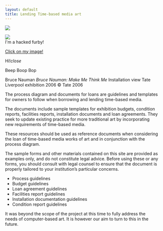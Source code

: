 ```yaml
---
layout: default
title: Lending Time-based media art
---
```

![](http://images.tate.org.uk/sites/default/files/styles/grid-normal-12-cols/public/images/bruce_namuman_make_me_think_me_exhibition_01.jpg?itok=GhSPJEAV)

<div markdown = "0">    
<div class="card">
    <div class="card-image waves-effect waves-block waves-light">
      <img class="activator" src="https://c2.staticflickr.com/6/5019/5501458212_49dece16cb_b.jpg">
    </div>
    <div class="card-content">
      <span class="card-title activator grey-text text-darken-4">I'm a hacked furby!<i class="material-icons right"></i></span>
      <p><a href="#">Click on my image!</a></p>
    </div>
    <div class="card-reveal">
      <span class="card-title grey-text text-darken-4">Hi!<i class="material-icons right">close</i></span>
      <p>Beep Boop Bop</p>
    </div>
  </div>
      </div>

Bruce Nauman
_Bruce Nauman: Make Me Think Me_
Installation view Tate Liverpool exhibition 2006
© Tate 2006


The process diagram and documents for loans are guidelines and templates for owners to follow when borrowing and lending time-based media.

The documents include sample templates for exhibition budgets, condition reports, facilities reports, installation documents and loan agreements. They seek to update existing practice for more traditional art by incorporating new requirements of time-based media.

These resources should be used as reference documents when considering the loan of time-based media works of art and in conjunction with the process diagram.

The sample forms and other materials contained on this site are provided as examples only, and do not constitute legal advice. Before using these or any forms, you should consult with legal counsel to ensure that the document is properly tailored to your institution’s particular concerns.

* Process guidelines
* Budget guidelines
* Loan agreement guidelines
* Facilities report guidelines
* Installation documentation guidelines
* Condition report guidelines

It was beyond the scope of the project at this time to fully address the needs of computer-based art. It is however our aim to turn to this in the future.








